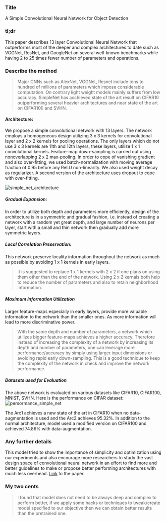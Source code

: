### Title

A Simple Convolutional Neural Network for Object Detection

### tl;dr
This paper describes 13 layer Convolutional Neural Network that outperforms most of the deeper and complex architectures to date such as VGGNet, ResNet, and GoogleNet on several well-known benchmarks while having 2 to 25 times fewer number of parameters and operations.
### Describe the method

> Major CNNs such as AlexNet, VGGNet, Resnet include tens to hundred of millions of parameters which impose considerable computation. On contrary light weight models mainly suffers from low accuracy.
SimpleNet has acchieved state of the art result on CIFAR10 outperforming several heavier architectures and near state of the art on CIFAR100 and SVHN.

#### Architecture:

We propose a simple convolutional network with 13 layers. The network employs a homogeneous design utilizing 3 x 3 kernels for convolutional layer and 2 x 2 kernels for pooling operations.
The only layers which do not use 3 x 3 kernels are 11th and 12th layers, these layers, utilize 1 x 1 convolutional kernels. Feature-map down-sampling is carried out using nonoverlapping 2 x 2 max-pooling. In order to cope of vanishing gradient and also over-fitting, we used batch-normalization with moving average fraction of 0.95 before any ReLU non-linearity. We also used weight decay as regularizer. A second version of the architecture uses dropout to cope with over-fitting.

![simple_net_architecture](https://user-images.githubusercontent.com/25545489/38054046-66f028e8-32f3-11e8-8aa9-ef43fe0c15e6.png)


##### Gradual Expansion:
In order to utilize both depth and parameters more efficiently, design of the architecture is in a symmetric and gradual fashion, i.e. instead of creating a network with a random yet great depth, and large number of neurons per layer, start with a small and thin network then gradually add more symmetric layers.

##### Local Correlation Preservation:
This network preserve locality information throughout the network as much as possible by avoiding 1 x 1 kernels in early layers.
> It is suggested to replace 1 x 1 kernels with 2 x 2 if one plans on using them other than the end of the network. Using 2 x 2 kernals both help to reduce the number of parameters and also to retain neighborhood information.


##### Maximum Information Utilization
Larger feature-maps especially in early layers, provide more valuable information to the network than the
smaller ones. As more information will lead to more discriminative power.

> With the same depth and number of parameters, a network which utilizes bigger feature-maps achieves a higher accuracy. Therefore instead of increasing the complexity of a network by increasing its depth and number of parameters, one can leverage more performance/accuracy by simply using larger input dimensions or avoiding rapid early down-sampling.  This is a good technique to keep the complexity of the network in check and improve the network performance.

##### Datasets used for Evaluation
The above network is evaluated on various datasets like CIFAR10, CIFAR100, MNIST, SVHN.
Here is the performance on CIFAR dataset:
![persormance_simple_net](https://user-images.githubusercontent.com/25545489/38061662-cfbd2ffa-330d-11e8-9f05-40e2f9ec9b22.png)

The Arc1 achieves a new state of the art in CIFAR10 when no data-augmentation is used and the Arc2 achieves 95.32%. In addition to the normal architecture, model used a modified version on CIFAR100 and achieved 74.86% with data-augmentation.
### Any further details
This model tried to show the importance of simplicity and optimization using our experiments and also encourage more researchers to study the vast design space of convolutional neural network in an effort to find more and better guidelines to make or propose better performing architectures with much less overhead.
[Link](https://arxiv.org/pdf/1608.06037.pdf) to the paper.
### My two cents

> I found that model does not need to be always deep and complex to perform better, if we apply some hacks or techniques to tweak/create model specified to our objective then we can obtain better results than the pretrained one.